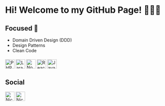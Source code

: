 # Hi! Welcome to my GitHub Page! 👨🏻‍💻

## Focused 🎯

- Domain Driven Design (DDD)
- Design Patterns
- Clean Code

<p style="margin-top: 20px;">
    <img src="https://devicons.github.io/devicon/devicon.git/icons/php/php-original.svg" alt="PHP"  width="30" height="30" />
    <img src="https://devicons.github.io/devicon/devicon.git/icons/laravel/laravel-plain-wordmark.svg" alt="Laravel" width="30" height="30"/>
    <img src="https://devicons.github.io/devicon/devicon.git/icons/nodejs/nodejs-original.svg" alt="NodeJS" width="30" height="30"/>
    <img src="https://devicons.github.io/devicon/devicon.git/icons/react/react-original-wordmark.svg" alt="React" width="30" height="30"/>
    <img src="https://devicons.github.io/devicon/devicon.git/icons/javascript/javascript-original.svg" alt="Javascript" width="30" height="30"/>
</p>



## Social
<p>
    <a href="https://linkedin.com/in/nicolastanski" target="blank"><img align="center" src="https://devicons.github.io/devicon/devicon.git/icons/linkedin/linkedin-original.svg" alt="Nicolas Tanski" height="30" width="30" /></a>
    <a href="https://github.com/nicolastanski" target="blank"><img align="center" src="https://devicons.github.io/devicon/devicon.git/icons/github/github-original.svg" alt="Nicolas Tanski" height="30" width="30" /></a>
</p>